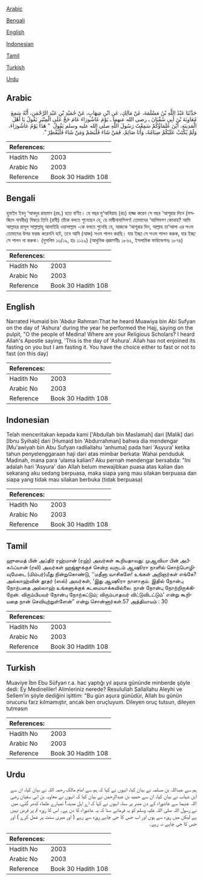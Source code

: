 [Arabic](#arabic)

[Bengali](#bengali)

[English](#english)

[Indonesian](#indonesian)

[Tamil](#tamil)

[Turkish](#turkish)

[Urdu](#urdu)

## Arabic


<div dir="rtl" lang="ar" style={{fontSize:'larger',backgroundColor:'#f8f9fa',padding:20}}>
حَدَّثَنَا عَبْدُ اللَّهِ بْنُ مَسْلَمَةَ، عَنْ مَالِكٍ، عَنِ ابْنِ شِهَابٍ، عَنْ حُمَيْدِ بْنِ عَبْدِ الرَّحْمَنِ، أَنَّهُ سَمِعَ مُعَاوِيَةَ بْنَ أَبِي سُفْيَانَ ـ رضى الله عنهما ـ يَوْمَ عَاشُورَاءَ عَامَ حَجَّ عَلَى الْمِنْبَرِ يَقُولُ يَا أَهْلَ الْمَدِينَةِ، أَيْنَ عُلَمَاؤُكُمْ سَمِعْتُ رَسُولَ اللَّهِ صلى الله عليه وسلم يَقُولُ ‏ "‏ هَذَا يَوْمُ عَاشُورَاءَ، وَلَمْ يُكْتَبْ عَلَيْكُمْ صِيَامُهُ، وَأَنَا صَائِمٌ، فَمَنْ شَاءَ فَلْيَصُمْ وَمَنْ شَاءَ فَلْيُفْطِرْ ‏"‏‏.‏
</div>
<div style={{backgroundColor:'#f8f9fa',padding:20, marginBottom: 10}}><table> <thead> <tr> <th>References:</th> <th></th> </tr> </thead> <tbody><tr><td>Hadith No</td><td>2003</td></tr><tr><td>Arabic No</td><td>2003</td></tr><tr><td>Reference</td><td>Book 30 Hadith 108</td></tr></tbody></table></div>

## Bengali


<div dir="ltr" lang="bn" style={{fontSize:'larger',backgroundColor:'#f8f9fa',padding:20}}>
হুমাইদ ইবনু ‘আবদুর রাহমান (রহ.) হতে বর্ণিত। যে বছর মু‘আবিয়াহ (রাঃ) হাজ্জ করেন সে বছর ‘আশূরার দিনে (মসজিদে নাববীর) মিম্বরে তিনি (রাবী) তাঁকে বলতে শুনেছেন যে, হে মাদ্বীনাবাসিগণ! তোমাদের ‘আলিমগণ কোথায়? আমি আল্লাহর রাসূল সাল্লাল্লাহু আলাইহি ওয়াসাল্লাম -কে বলতে শুনেছি যে, আজকে ‘আশূরার দিন, আল্লাহ তা‘আলা এর সওম তোমাদের উপর ফরজ করেননি বটে, তবে আমি (আজ) সওম পালন করছি। যার ইচ্ছা সে সওম পালন করুক, যার ইচ্ছা সে পালন না করুক। (মুসলিম ১৩/১৯, হাঃ ১১২৯) (আধুনিক প্রকাশনীঃ ১৮৬২, ইসলামিক ফাউন্ডেশনঃ ১৮৭৪)
</div>
<div style={{backgroundColor:'#f8f9fa',padding:20, marginBottom: 10}}><table> <thead> <tr> <th>References:</th> <th></th> </tr> </thead> <tbody><tr><td>Hadith No</td><td>2003</td></tr><tr><td>Arabic No</td><td>2003</td></tr><tr><td>Reference</td><td>Book 30 Hadith 108</td></tr></tbody></table></div>

## English


<div dir="ltr" lang="en" style={{fontSize:'larger',backgroundColor:'#f8f9fa',padding:20}}>
Narrated Humaid bin 'Abdur Rahman:That he heard Muawiya bin Abi Sufyan on the day of 'Ashura' during the year he performed the Hajj, saying on the pulpit, "O the people of Medina! Where are your Religious Scholars? I heard Allah's Apostle saying, 'This is the day of 'Ashura'. Allah has not enjoined its fasting on you but I am fasting it. You have the choice either to fast or not to fast (on this day)
</div>
<div style={{backgroundColor:'#f8f9fa',padding:20, marginBottom: 10}}><table> <thead> <tr> <th>References:</th> <th></th> </tr> </thead> <tbody><tr><td>Hadith No</td><td>2003</td></tr><tr><td>Arabic No</td><td>2003</td></tr><tr><td>Reference</td><td>Book 30 Hadith 108</td></tr></tbody></table></div>

## Indonesian


<div dir="ltr" lang="id" style={{fontSize:'larger',backgroundColor:'#f8f9fa',padding:20}}>
Telah menceritakan kepada kami ['Abdullah bin Maslamah] dari [Malik] dari [Ibnu Syihab] dari [Humaid bin 'Abdurrahman] bahwa dia mendengar [Mu'awiyah bin Abu Sufyan radliallahu 'anhuma] pada hari 'Asyura' ketika tahun penyelenggaraan haji dari atas mimbar berkata: Wahai penduduk Madinah, mana para 'ulama kalian? Aku pernah mendengar bersabda: "Ini adalah hari 'Asyura' dan Allah belum mewajibkan puasa atas kalian dan sekarang aku sedang berpuasa, maka siapa yang mau silakan berpuasa dan siapa yang tidak mau silakan berbuka (tidak berpuasa)
</div>
<div style={{backgroundColor:'#f8f9fa',padding:20, marginBottom: 10}}><table> <thead> <tr> <th>References:</th> <th></th> </tr> </thead> <tbody><tr><td>Hadith No</td><td>2003</td></tr><tr><td>Arabic No</td><td>2003</td></tr><tr><td>Reference</td><td>Book 30 Hadith 108</td></tr></tbody></table></div>

## Tamil


<div dir="ltr" lang="ta" style={{fontSize:'larger',backgroundColor:'#f8f9fa',padding:20}}>
ஹுமைத் பின் அப்திர் ரஹ்மான் (ரஹ்) அவர்கள் கூறியதாவது: முஆவியா பின் அபீசுஃப்யான் (ரலி) அவர்கள் ஹஜ்ஜுக்குச் சென்ற வருடம் ஆஷூரா நாளில் சொற்பொழிவுமேடை (மிம்பர்)மீது நின்றுகொண்டு, ‘‘மதீனா வாசிகளே! உங்கள் அறிஞர்கள் எங்கே? அல்லாஹ்வின் தூதர் (ஸல்) அவர்கள், ‘இது ஆஷூரா நாளாகும். இதில் நோன்பு நோற்பதை அல்லாஹ் உங்களுக்குக் கடமையாக்கவில்லை. நான் நோன்பு நோற்றிருக்கிறேன். விரும்பியவர் நோன்பு நோற்கட்டும்; விரும்பாதவர் விட்டுவிடட்டும்' என்று கூறியதை நான் செவியுற்றுள்ளேன்” என்று சொன்னார்கள்.57 அத்தியாயம் : 30
</div>
<div style={{backgroundColor:'#f8f9fa',padding:20, marginBottom: 10}}><table> <thead> <tr> <th>References:</th> <th></th> </tr> </thead> <tbody><tr><td>Hadith No</td><td>2003</td></tr><tr><td>Arabic No</td><td>2003</td></tr><tr><td>Reference</td><td>Book 30 Hadith 108</td></tr></tbody></table></div>

## Turkish


<div dir="ltr" lang="tr" style={{fontSize:'larger',backgroundColor:'#f8f9fa',padding:20}}>
Muaviye İbn Ebu Süfyan r.a. hac yaptığı yıl aşura gününde minberde şöyle dedi: Ey Medineliler! Alimleriniz nerede? Resulullah Sallallahu Aleyhi ve Sellem'in şöyle dediğini işittim: "Bu gün aşura günüdür, Allah bu günün orucunu farz kılmamıştır, ancak ben oruçluyum. Dileyen oruç tutsun, dileyen tutmasın
</div>
<div style={{backgroundColor:'#f8f9fa',padding:20, marginBottom: 10}}><table> <thead> <tr> <th>References:</th> <th></th> </tr> </thead> <tbody><tr><td>Hadith No</td><td>2003</td></tr><tr><td>Arabic No</td><td>2003</td></tr><tr><td>Reference</td><td>Book 30 Hadith 108</td></tr></tbody></table></div>

## Urdu


<div dir="rtl" lang="ur" style={{fontSize:'larger',backgroundColor:'#f8f9fa',padding:20}}>
ہم سے عبداللہ بن مسلمہ نے بیان کیا، انہوں نے کہا کہ ہم سے امام مالک رحمہ اللہ نے بیان کیا، ان سے ابن شہاب نے بیان کیا، ان سے حمید بن عبدالرحمٰن نے بیان کیا کہ انہوں نے معاویہ بن ابی سفیان رضی اللہ عنہما سے عاشوراء کے دن منبر پر سنا، انہوں نے کہا کہ اے اہل مدینہ! تمہارے علماء کدھر گئے، میں نے رسول اللہ صلی اللہ علیہ وسلم کو یہ فرماتے سنا کہ یہ عاشوراء کا دن ہے۔ اس کا روزہ تم پر فرض نہیں ہے لیکن میں روزہ سے ہوں اور اب جس کا جی چاہے روزہ سے رہے ( اور میری سنت پر عمل کرے ) اور جس کا جی چاہے نہ رہے۔
</div>
<div style={{backgroundColor:'#f8f9fa',padding:20, marginBottom: 10}}><table> <thead> <tr> <th>References:</th> <th></th> </tr> </thead> <tbody><tr><td>Hadith No</td><td>2003</td></tr><tr><td>Arabic No</td><td>2003</td></tr><tr><td>Reference</td><td>Book 30 Hadith 108</td></tr></tbody></table></div>